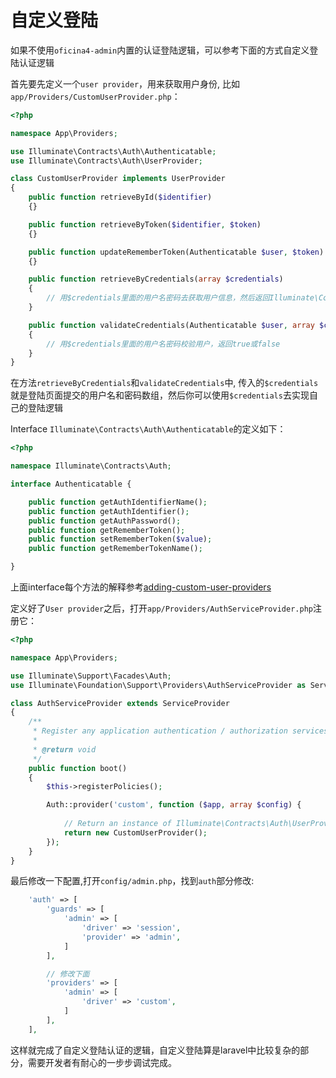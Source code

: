 # 自定义登陆

如果不使用`oficina4-admin`内置的认证登陆逻辑，可以参考下面的方式自定义登陆认证逻辑

首先要先定义一个`user provider`，用来获取用户身份, 比如`app/Providers/CustomUserProvider.php`：

```php
<?php

namespace App\Providers;

use Illuminate\Contracts\Auth\Authenticatable;
use Illuminate\Contracts\Auth\UserProvider;

class CustomUserProvider implements UserProvider
{
    public function retrieveById($identifier)
    {}

    public function retrieveByToken($identifier, $token)
    {}

    public function updateRememberToken(Authenticatable $user, $token)
    {}

    public function retrieveByCredentials(array $credentials)
    {
        // 用$credentials里面的用户名密码去获取用户信息，然后返回Illuminate\Contracts\Auth\Authenticatable对象
    }

    public function validateCredentials(Authenticatable $user, array $credentials)
    {
        // 用$credentials里面的用户名密码校验用户，返回true或false
    }
}

```

在方法`retrieveByCredentials`和`validateCredentials`中, 传入的`$credentials`就是登陆页面提交的用户名和密码数组，然后你可以使用`$credentials`去实现自己的登陆逻辑

Interface `Illuminate\Contracts\Auth\Authenticatable`的定义如下：
```php
<?php

namespace Illuminate\Contracts\Auth;

interface Authenticatable {

    public function getAuthIdentifierName();
    public function getAuthIdentifier();
    public function getAuthPassword();
    public function getRememberToken();
    public function setRememberToken($value);
    public function getRememberTokenName();

}
```

上面interface每个方法的解释参考[adding-custom-user-providers](https://laravel.com/docs/5.5/authentication#adding-custom-user-providers)

定义好了`User provider`之后，打开`app/Providers/AuthServiceProvider.php`注册它：

```php
<?php

namespace App\Providers;

use Illuminate\Support\Facades\Auth;
use Illuminate\Foundation\Support\Providers\AuthServiceProvider as ServiceProvider;

class AuthServiceProvider extends ServiceProvider
{
    /**
     * Register any application authentication / authorization services.
     *
     * @return void
     */
    public function boot()
    {
        $this->registerPolicies();

        Auth::provider('custom', function ($app, array $config) {
            
            // Return an instance of Illuminate\Contracts\Auth\UserProvider...
            return new CustomUserProvider();
        });
    }
}
```

最后修改一下配置,打开`config/admin.php`，找到`auth`部分修改:

```php
    'auth' => [
        'guards' => [
            'admin' => [
                'driver' => 'session',
                'provider' => 'admin',
            ]
        ],

        // 修改下面
        'providers' => [
            'admin' => [
                'driver' => 'custom',
            ]
        ],
    ],
```
这样就完成了自定义登陆认证的逻辑，自定义登陆算是laravel中比较复杂的部分，需要开发者有耐心的一步步调试完成。

